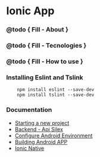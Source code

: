 # Ionic App

### @todo { Fill - About }
 
### @todo { Fill - Tecnologies } 

### @todo { Fill - How to use } 


### Installing Eslint and Tslink

```
    npm install eslint --save-dev
    npm install tslint --save-dev
```

### Documentation

- [Starting a new project](./docs/NewProject.md)
- [Backend - Api Silex](./docs/BackendApiSilex.md)
- [Configure Android Environment](./docs/ConfigureAndroidEnvironment.md)
- [Building Android APP](./docs/BuildingAndroidApp.md)
- [Ionic Native](./docs/IonicNative.md)
